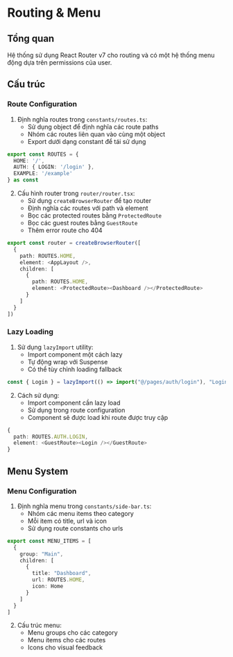 # Routing & Menu

## Tổng quan

Hệ thống sử dụng React Router v7 cho routing và có một hệ thống menu động dựa trên permissions của user.

## Cấu trúc

### Route Configuration

1. Định nghĩa routes trong `constants/routes.ts`:
   - Sử dụng object để định nghĩa các route paths
   - Nhóm các routes liên quan vào cùng một object
   - Export dưới dạng constant để tái sử dụng

```typescript
export const ROUTES = {
  HOME: '/',
  AUTH: { LOGIN: '/login' },
  EXAMPLE: '/example'
} as const
```

2. Cấu hình router trong `router/router.tsx`:
   - Sử dụng `createBrowserRouter` để tạo router
   - Định nghĩa các routes với path và element
   - Bọc các protected routes bằng `ProtectedRoute`
   - Bọc các guest routes bằng `GuestRoute`
   - Thêm error route cho 404

```typescript
export const router = createBrowserRouter([
  {
    path: ROUTES.HOME,
    element: <AppLayout />,
    children: [
      {
        path: ROUTES.HOME,
        element: <ProtectedRoute><Dashboard /></ProtectedRoute>
      }
    ]
  }
])
```

### Lazy Loading

1. Sử dụng `lazyImport` utility:
   - Import component một cách lazy
   - Tự động wrap với Suspense
   - Có thể tùy chỉnh loading fallback

```typescript
const { Login } = lazyImport(() => import("@/pages/auth/login"), "Login")
```

2. Cách sử dụng:
   - Import component cần lazy load
   - Sử dụng trong route configuration
   - Component sẽ được load khi route được truy cập

```typescript
{
  path: ROUTES.AUTH.LOGIN,
  element: <GuestRoute><Login /></GuestRoute>
}
```

## Menu System

### Menu Configuration

1. Định nghĩa menu trong `constants/side-bar.ts`:
   - Nhóm các menu items theo category
   - Mỗi item có title, url và icon
   - Sử dụng route constants cho urls

```typescript
export const MENU_ITEMS = [
  {
    group: "Main",
    children: [
      {
        title: "Dashboard",
        url: ROUTES.HOME,
        icon: Home
      }
    ]
  }
]
```

2. Cấu trúc menu:
   - Menu groups cho các category
   - Menu items cho các routes
   - Icons cho visual feedback
